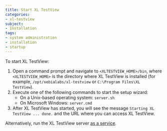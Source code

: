 ```yaml
---
title: Start XL TestView
categories:
- xl-testview
subject:
- Installation
tags:
- system administration
- installation
- startup
---
```


To start XL TestView:

1. Open a command prompt and navigate to `<XLTESTVIEW_HOME>/bin`, where `<XLTESTVIEW_HOME>` is the directory where XL TestView is installed (for example, `/opt/xebialabs/xl-testview` or `C:\Program Files\XL TestView`).
1. Execute one of the following commands to start the setup wizard:
      * On a Unix-based operating system: `server.sh`
      * On Microsoft Windows: `server.cmd`
1. After XL TestView has started, you will see the message `Starting XL TestView ... done.` and the URL where you can access XL TestView.

Alternatively, run the XL TestView server [as a service](/xl-testview/how-to/install-xl-testview-as-a-service.html).
